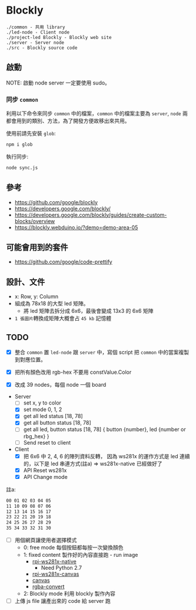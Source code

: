 # Blockly

```text
./common - 共用 library
./led-node - Client node
./project-led Blockly - Blockly web site
./server - Server node
./src - Blockly source code
```

## 啟動

NOTE: 啟動 node server 一定要使用 sudo。

### 同步 `common`

利用以下命令來同步 `common` 中的檔案，`common` 中的檔案主要為 `server`, `node` 兩都會用到的類別、方法，為了開發方便故移出來共用。

使用前請先安裝 `glob`:

```sh
npm i glob
```

執行同步:

```sh
node sync.js
```

## 參考

- https://github.com/google/blockly
- https://developers.google.com/blockly/
- https://developers.google.com/blockly/guides/create-custom-blocks/overview
- https://blockly.webduino.io/?demo=demo-area-05

## 可能會用到的套件

- https://github.com/google/code-prettify

## 設計、文件

- x: Row, y: Column
- 組成為 78x18 的大型 led 矩陣。
  - 將 led 矩陣去拆分成 6x6，最後會變成 13x3 的 6x6 矩陣
- `1 張圖片`轉換成矩陣大概會占 `45 kb` 記憶體

## TODO

- [x] 整合 `common` 置 `led-node` 跟 `server` 中，寫個 script 把 `common` 中的當案複製到對應位置。

- [x] 把所有顏色改用 rgb-hex 不要用 constValue.Color
- [x] 改成 39 nodes，每個 node 一個 board
- Server
  - [ ] set x, y to color
  - [x] set mode 0, 1, 2
  - [x] get all led status [18, 78]
  - [x] get all button status [18, 78]
  - [ ] get all led, button status [18, 78] { button {number}, led {number or rbg_hex} }
  - [ ] Send reset to client
- Client
  - [x] 把 6x6 中 2, 4, 6 的陣列資料反轉， 因為 ws281x 的運作方式是 led 連續的，以下是 led 串連方式(註a) => ws281x-native 已經做好了
  - [x] API Reset ws281x
  - [x] API Change mode

註a:

```latex
00 01 02 03 04 05
11 10 09 08 07 06
12 13 14 15 16 17
23 22 21 20 19 18
24 25 26 27 28 29
35 34 33 32 31 30
```

- [ ] 用個網頁讓使用者選擇模式
  - 0: free mode 每個按鈕都每按一次變換顏色
  - 1: fixed content 製作好的內容直接跑 - run image
    - [rpi-ws281x-native](https://www.npmjs.com/package/rpi-ws281x-native)
      - Need Python 2.7
    - [rpi-ws281x-canvas](https://www.npmjs.com/package/rpi-ws281x-canvas)
    - [canvas](https://www.npmjs.com/package/canvas)
    - [rgba-convert](https://www.npmjs.com/package/rgba-convert)
  - 2: Blockly mode 利用 blockly 製作內容
- [ ] 上傳 js file 讓產出來的 code 給 server 跑